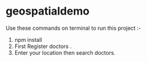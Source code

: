 # geospatialdemo

 Use these commands on terminal to run this project :-

1. npm install
2. First Register doctors .
3. Enter your location then search doctors.


